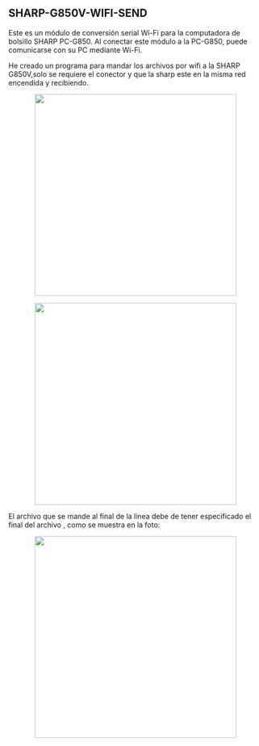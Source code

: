 ## **SHARP-G850V-WIFI-SEND** ## 

Este es un módulo de conversión serial Wi-Fi para la computadora de bolsillo SHARP PC-G850. Al conectar este módulo a la PC-G850, puede comunicarse con su PC mediante Wi-Fi. 

He creado un programa para mandar los archivos por wifi a la SHARP G850V,solo se requiere el conector y que la sharp este en la misma red encendida y recibiendo.
<p align="center">
<img src="https://github.com/user-attachments/assets/1e1bdd49-64a9-49e4-a2a0-603fdd9accd9" width="400">
</p>
<p align="center">
<img src="https://github.com/user-attachments/assets/62162947-8daf-418b-9038-b570d99aa769" width="400">
  </p>
  
El archivo que se mande al final de la linea debe de tener especificado el final del archivo , como se muestra en la foto:

<p align="center">
<img src="https://github.com/user-attachments/assets/9ef9d2c1-4dff-4061-aabb-27388c21e75a" width="400">
  </p>
